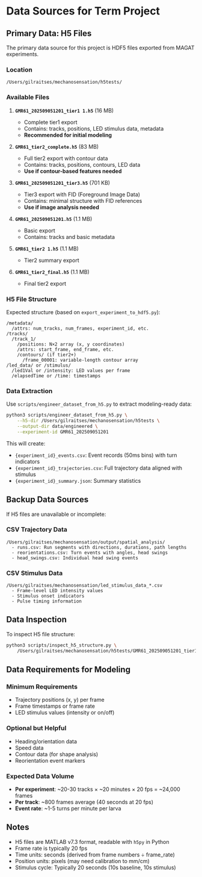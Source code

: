 # Data Sources for Term Project

## Primary Data: H5 Files

The primary data source for this project is HDF5 files exported from MAGAT experiments.

### Location
```
/Users/gilraitses/mechanosensation/h5tests/
```

### Available Files

1. **`GMR61_202509051201_tier1 1.h5`** (16 MB)
   - Complete tier1 export
   - Contains: tracks, positions, LED stimulus data, metadata
   - **Recommended for initial modeling**

2. **`GMR61_tier2_complete.h5`** (83 MB)
   - Full tier2 export with contour data
   - Contains: tracks, positions, contours, LED data
   - **Use if contour-based features needed**

3. **`GMR61_202509051201_tier3.h5`** (701 KB)
   - Tier3 export with FID (Foreground Image Data)
   - Contains: minimal structure with FID references
   - **Use if image analysis needed**

4. **`GMR61_202509051201.h5`** (1.1 MB)
   - Basic export
   - Contains: tracks and basic metadata

5. **`GMR61_tier2 1.h5`** (1.1 MB)
   - Tier2 summary export

6. **`GMR61_tier2_final.h5`** (1.1 MB)
   - Final tier2 export

### H5 File Structure

Expected structure (based on `export_experiment_to_hdf5.py`):

```
/metadata/
  /attrs: num_tracks, num_frames, experiment_id, etc.
/tracks/
  /track_1/
    /positions: N×2 array (x, y coordinates)
    /attrs: start_frame, end_frame, etc.
    /contours/ (if tier2+)
      /frame_00001: variable-length contour array
/led_data/ or /stimulus/
  /led1Val or /intensity: LED values per frame
  /elapsedTime or /time: timestamps
```

### Data Extraction

Use `scripts/engineer_dataset_from_h5.py` to extract modeling-ready data:

```bash
python3 scripts/engineer_dataset_from_h5.py \
    --h5-dir /Users/gilraitses/mechanosensation/h5tests \
    --output-dir data/engineered \
    --experiment-id GMR61_202509051201
```

This will create:
- `{experiment_id}_events.csv`: Event records (50ms bins) with turn indicators
- `{experiment_id}_trajectories.csv`: Full trajectory data aligned with stimulus
- `{experiment_id}_summary.json`: Summary statistics

## Backup Data Sources

If H5 files are unavailable or incomplete:

### CSV Trajectory Data
```
/Users/gilraitses/mechanosensation/output/spatial_analysis/
  - runs.csv: Run segments with directions, durations, path lengths
  - reorientations.csv: Turn events with angles, head swings
  - head_swings.csv: Individual head swing events
```

### CSV Stimulus Data
```
/Users/gilraitses/mechanosensation/led_stimulus_data_*.csv
  - Frame-level LED intensity values
  - Stimulus onset indicators
  - Pulse timing information
```

## Data Inspection

To inspect H5 file structure:

```bash
python3 scripts/inspect_h5_structure.py \
    /Users/gilraitses/mechanosensation/h5tests/GMR61_202509051201_tier1\ 1.h5
```

## Data Requirements for Modeling

### Minimum Requirements
- Trajectory positions (x, y) per frame
- Frame timestamps or frame rate
- LED stimulus values (intensity or on/off)

### Optional but Helpful
- Heading/orientation data
- Speed data
- Contour data (for shape analysis)
- Reorientation event markers

### Expected Data Volume
- **Per experiment**: ~20-30 tracks × ~20 minutes × 20 fps = ~24,000 frames
- **Per track**: ~800 frames average (40 seconds at 20 fps)
- **Event rate**: ~1-5 turns per minute per larva

## Notes

- H5 files are MATLAB v7.3 format, readable with `h5py` in Python
- Frame rate is typically 20 fps
- Time units: seconds (derived from frame numbers ÷ frame_rate)
- Position units: pixels (may need calibration to mm/cm)
- Stimulus cycle: Typically 20 seconds (10s baseline, 10s stimulus)

